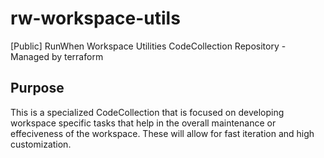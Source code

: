 # rw-workspace-utils
[Public] RunWhen Workspace Utilities CodeCollection Repository - Managed by terraform

## Purpose
This is a specialized CodeCollection that is focused on developing workspace specific tasks that help in the overall maintenance or effeciveness of the workspace. These will allow for fast iteration and high customization. 
